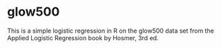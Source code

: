 # glow500

This is a simple logistic regression in R on the glow500 data set from the Applied Logistic Regression book by Hosmer, 3rd ed. 
